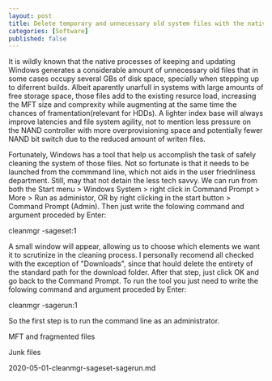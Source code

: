 ```yaml
---
layout: post
title: Delete temporary and unnecessary old system files with the native Windows cleanmgr tool
categories: [Software]
published: false
---
```


It is wildly known that the native processes of keeping and updating Windows generates a considerable amount of unnecessary old files that in some cases occupy several GBs of disk space, specially when stepping up to diferrent builds. Albeit aparently unarfull in systems with large amounts of free storage space, those files add to the existing resurce load, increasing the MFT size and comprexity while augmenting at the same time the chances of framentation(relevant for HDDs). A lighter index base will always improve latencies and file system agility, not to mention less pressure on the NAND controller with more overprovisioning space and potentially fewer NAND bit switch due to the reduced amount of writen files.

Fortunately, Windows has a tool that help us accomplish the task of safely cleaning the system of those files. Not so fortunate is that it needs to be launched from the commmand line, which not aids in the user friednliness department. Still, may that not detain the less tech savvy. We can run from both the Start menu > Windows System > right click in Command Prompt > More > Run as administor, OR by right clicking in the start button > Command Prompt (Admin). Then just write the folowing command and argument proceded by Enter:

cleanmgr -sageset:1

A small window will appear, allowing us to choose which elements we want it to scrutinize in the cleaning process. I personally recomend all checked with the exception of "Downloads", since that hould delete the entirety of the standard path for the download folder. After that step, just click OK and go back to the Command Prompt. To run the tool you just need to write the folowing command and argument proceded by Enter:

cleanmgr -sagerun:1



So the first step is to run the command line as an administrator. 



MFT and fragmented files

Junk files 

2020-05-01-cleanmgr-sageset-sagerun.md
